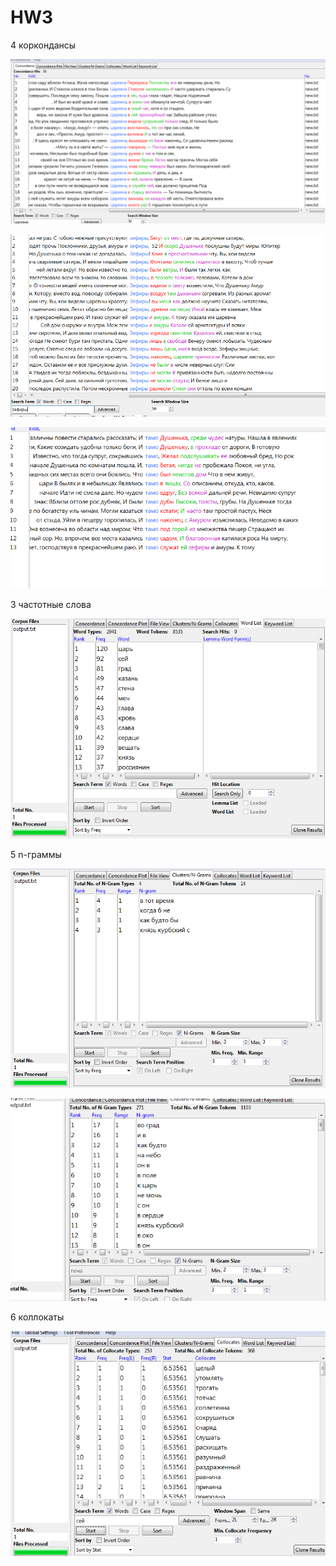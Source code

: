 # HW3

4 коркондансы

![](pic1.PNG) 

![](pic2.PNG)

![](pic3.PNG)

3 частотные слова

![](pic4.PNG)

5 n-граммы

![](pic5.PNG)

![](pic6.PNG)

6 коллокаты

![](pic7.PNG)

